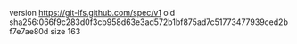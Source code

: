 version https://git-lfs.github.com/spec/v1
oid sha256:066f9c283d0f3cb958d63e3ad572b1bf875ad7c51773477939ced2bf7e7ae80d
size 163
